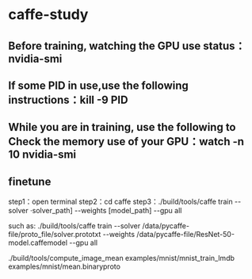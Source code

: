 # caffe-study

## Before training, watching the GPU use status：nvidia-smi
## If some PID in use,use the following instructions：kill -9 PID
## While you are in training, use the following to Check the memory use of your GPU：watch -n 10 nvidia-smi












## finetune
step1：open terminal
step2：cd caffe
step3：./build/tools/caffe train --solver ·solver_path] --weights [model_path] --gpu all

such as:
./build/tools/caffe train --solver /data/pycaffe-file/proto_file/solver.prototxt --weights /data/pycaffe-file/ResNet-50-model.caffemodel --gpu all



./build/tools/compute_image_mean examples/mnist/mnist_train_lmdb examples/mnist/mean.binaryproto

